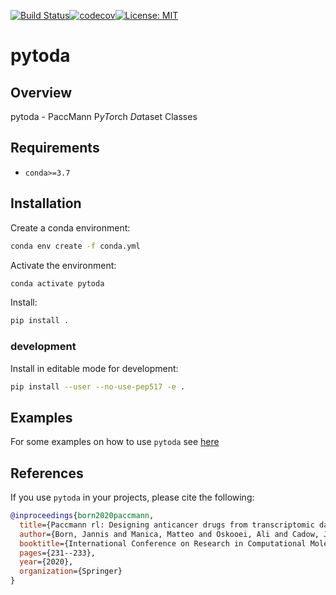 [![Build Status](https://travis-ci.org/PaccMann/paccmann_datasets.svg?branch=master)](https://travis-ci.org/PaccMann/paccmann_datasets)[![codecov](https://codecov.io/gh/PaccMann/paccmann_datasets/branch/master/graph/badge.svg?token=C10ICE7S0Q)](https://codecov.io/gh/PaccMann/paccmann_datasets)[![License:
MIT](https://img.shields.io/badge/License-MIT-yellow.svg)](https://opensource.org/licenses/MIT)

# pytoda

## Overview

pytoda - PaccMann P*yTo*rch *Da*taset Classes

## Requirements

- `conda>=3.7`

## Installation

Create a conda environment:

```sh
conda env create -f conda.yml
```

Activate the environment:

```sh
conda activate pytoda
```

Install:

```sh
pip install .
```

### development

Install in editable mode for development:

```sh
pip install --user --no-use-pep517 -e .
```

## Examples

For some examples on how to use `pytoda` see [here](./examples)

## References

If you use `pytoda` in your projects, please cite the following:

```bib
@inproceedings{born2020paccmann,
  title={Paccmann rl: Designing anticancer drugs from transcriptomic data via reinforcement learning},
  author={Born, Jannis and Manica, Matteo and Oskooei, Ali and Cadow, Joris and Mart{\'\i}nez, Mar{\'\i}a Rodr{\'\i}guez},
  booktitle={International Conference on Research in Computational Molecular Biology},
  pages={231--233},
  year={2020},
  organization={Springer}
}
```
